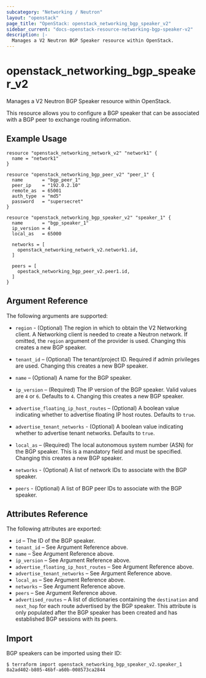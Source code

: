```yaml
---
subcategory: "Networking / Neutron"
layout: "openstack"
page_title: "OpenStack: openstack_networking_bgp_speaker_v2"
sidebar_current: "docs-openstack-resource-networking-bgp-speaker-v2"
description: |-
  Manages a V2 Neutron BGP Speaker resource within OpenStack.
---
```


# openstack\_networking\_bgp\_speaker\_v2

Manages a V2 Neutron BGP Speaker resource within OpenStack.

This resource allows you to configure a BGP speaker that can be associated with
a BGP peer to exchange routing information.

## Example Usage

```hcl
resource "openstack_networking_network_v2" "network1" {
  name = "network1"
}

resource "openstack_networking_bgp_peer_v2" "peer_1" {
  name       = "bgp_peer_1"
  peer_ip    = "192.0.2.10"
  remote_as  = 65001
  auth_type  = "md5"
  password   = "supersecret"
}

resource "openstack_networking_bgp_speaker_v2" "speaker_1" {
  name       = "bgp_speaker_1"
  ip_version = 4
  local_as   = 65000

  networks = [
    openstack_networking_network_v2.network1.id,
  ]

  peers = [
    opestack_networking_bgp_peer_v2.peer1.id,
  ]
}
```

## Argument Reference

The following arguments are supported:

* `region` - (Optional) The region in which to obtain the V2 Networking client.
  A Networking client is needed to create a Neutron network. If omitted, the
  `region` argument of the provider is used. Changing this creates a new BGP
  speaker.

* `tenant_id` – (Optional) The tenant/project ID. Required if admin privileges
  are used. Changing this creates a new BGP speaker.

* `name` – (Optional) A name for the BGP speaker.

* `ip_version` – (Required) The IP version of the BGP speaker. Valid values are
  `4` or `6`. Defaults to `4`. Changing this creates a new BGP speaker.

* `advertise_floating_ip_host_routes` – (Optional) A boolean value indicating
  whether to advertise floating IP host routes. Defaults to `true`.

* `advertise_tenant_networks` - (Optional) A boolean value indicating whether to
  advertise tenant networks. Defaults to `true`.

* `local_as` – (Required) The local autonomous system number (ASN) for the BGP
  speaker. This is a mandatory field and must be specified. Changing this
  creates a new BGP speaker.

* `networks` - (Optional) A list of network IDs to associate with the BGP speaker.

* `peers` - (Optional) A list of BGP peer IDs to associate with the BGP speaker.

## Attributes Reference

The following attributes are exported:

* `id` – The ID of the BGP speaker.
* `tenant_id` – See Argument Reference above.
* `name` – See Argument Reference above.
* `ip_version` – See Argument Reference above.
* `advertise_floating_ip_host_routes` – See Argument Reference above.
* `advertise_tenant_networks` – See Argument Reference above.
* `local_as` – See Argument Reference above.
* `networks` – See Argument Reference above.
* `peers` – See Argument Reference above.
* `advertised_routes` – A list of dictionaries containing the `destination` and
  `next_hop` for each route advertised by the BGP speaker. This attribute is
  only populated after the BGP speaker has been created and has established BGP
  sessions with its peers.

## Import

BGP speakers can be imported using their ID:

```shell
$ terraform import openstack_networking_bgp_speaker_v2.speaker_1 8a2ad402-b805-46bf-a60b-008573ca2844
```
